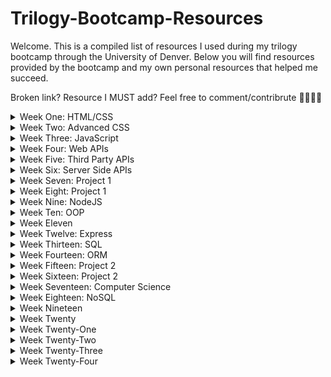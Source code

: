 # Trilogy-Bootcamp-Resources
Welcome. This is a compiled list of resources I used during my trilogy bootcamp through the University of Denver. Below you will find resources provided by the bootcamp and my own personal resources that helped me succeed.

Broken link? Resource I MUST add? Feel free to comment/contribrute 💖👩🏻‍💻

<details closed>
 <summary>Week One: HTML/CSS</summary>
  
| Assigned  | Recommended |
| ------------- | ------------- |
| Content Cell  | Content Cell  |
| Content Cell  | Content Cell  |
 
 
 <details closed>
 <summary> Homework</summary>
 </details>
 
</details>

<details closed>
 <summary>Week Two: Advanced CSS</summary>
  
Coming Soon
</details>

<details closed>
 <summary>Week Three: JavaScript</summary>
  
Coming Soon
</details>

<details closed>
 <summary>Week Four: Web APIs</summary>
  
<details closed>
 <summary> Homework</summary>
 </details>
</details>

<details closed>
 <summary>Week Five: Third Party APIs</summary>
  
Coming Soon
</details>

<details closed>
 <summary>Week Six: Server Side APIs</summary>
  
Coming Soon
</details>

<details closed>
 <summary>Week Seven: Project 1</summary>
  
Coming Soon
</details>

<details closed>
 <summary>Week Eight: Project 1</summary>
  
Coming Soon
</details>

<details closed>
 <summary>Week Nine: NodeJS</summary>
  
Coming Soon
</details>

<details closed>
 <summary>Week Ten: OOP</summary>
  
Coming Soon
</details>

<details closed>
 <summary>Week Eleven</summary>
  
Coming Soon
</details>

<details closed>
 <summary>Week Twelve: Express</summary>
  
Coming Soon
</details>

<details closed>
 <summary>Week Thirteen: SQL</summary>
  
Coming Soon
</details>

<details closed>
 <summary>Week Fourteen: ORM</summary>
  
Coming Soon
</details>

<details closed>
 <summary>Week Fifteen: Project 2</summary>
  
Coming Soon
</details>

<details closed>
 <summary>Week Sixteen: Project 2</summary>
  
Coming Soon
</details>

<details closed>
 <summary>Week Seventeen: Computer Science</summary>
  
Coming Soon
</details>

<details closed>
 <summary>Week Eighteen: NoSQL</summary>
  
Coming Soon
</details>

<details closed>
 <summary>Week Nineteen</summary>
  
Coming Soon
</details>

<details closed>
 <summary>Week Twenty</summary>
  
Coming Soon
</details>

<details closed>
 <summary>Week Twenty-One</summary>
  
Coming Soon
</details>

<details closed>
 <summary>Week Twenty-Two</summary>
  
Coming Soon
</details>

<details closed>
 <summary>Week Twenty-Three</summary>
  
Coming Soon
</details>

<details closed>
 <summary>Week Twenty-Four</summary>
  
Coming Soon
</details>
